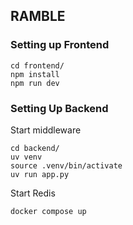 ## RAMBLE

### Setting up Frontend

```
cd frontend/
npm install
npm run dev
```

### Setting Up Backend

Start middleware
```
cd backend/
uv venv
source .venv/bin/activate
uv run app.py
```

Start Redis
```
docker compose up
```